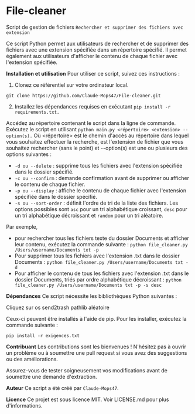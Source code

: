 # File-cleaner

Script de gestion de fichiers ``Rechercher et supprimer des fichiers avec extension``

Ce script Python permet aux utilisateurs de rechercher et de supprimer des fichiers avec une extension spécifiée dans un répertoire spécifié. Il permet également aux utilisateurs d'afficher le contenu de chaque fichier avec l'extension spécifiée.

**Installation et utilisation**
Pour utiliser ce script, suivez ces instructions :

1. Clonez ce référentiel sur votre ordinateur local.
```
git clone https://github.com/Claude-Mops47/File-cleaner.git
```

2. Installez les dépendances requises en exécutant `pip install -r requirements.txt.`

Accédez au répertoire contenant le script dans la ligne de commande.
Exécutez le script en utilisant `python main.py <répertoire> <extension> --option(s).`
Où <répertoire> est le chemin d'accès au répertoire dans lequel vous souhaitez effectuer la recherche, <extension> est l'extension de fichier que vous souhaitez rechercher (sans le point) et --option(s) est une ou plusieurs des options suivantes :

- `-d ou --delete` : supprime tous les fichiers avec l'extension spécifiée dans le dossier spécifié.
- `-c ou --confirm` : demande confirmation avant de supprimer ou afficher le contenu de chaque fichier.
- `-p ou --display` : affiche le contenu de chaque fichier avec l'extension spécifiée dans le dossier spécifié.
- `-s ou --sort-order` : définit l'ordre de tri de la liste des fichiers. Les options possibles sont `asc` pour un tri alphabétique croissant, `desc` pour un tri alphabétique décroissant et `random` pour un tri aléatoire.
  
Par exemple, 
- pour rechercher tous les fichiers texte du dossier Documents et afficher leur contenu, exécutez la commande suivante :
``python file_cleaner.py /Users/username/Documents txt -p``
- Pour supprimer tous les fichiers avec l'extension .txt dans le dossier Documents :
``python file_cleaner.py /Users/username/Documents txt -d``
- Pour afficher le contenu de tous les fichiers avec l'extension .txt dans le dossier Documents, triés par ordre alphabétique décroissant :
``python file_cleaner.py /Users/username/Documents txt -p -s desc``

**Dépendances**
Ce script nécessite les bibliothèques Python suivantes :

Cliquez sur
os
send2trash
pathlib
aléatoire
  
Ceux-ci peuvent être installés à l'aide de pip. Pour les installer, exécutez la commande suivante :

``pip install -r exigences.txt``

**Contribuant**
Les contributions sont les bienvenues ! N'hésitez pas à ouvrir un problème ou à soumettre une pull request si vous avez des suggestions ou des améliorations.

Assurez-vous de tester soigneusement vos modifications avant de soumettre une demande d'extraction.
  
**Auteur**
Ce script a été créé par `Claude-Mops47`.


**Licence**
Ce projet est sous licence MIT. Voir LICENSE.md pour plus d'informations.
